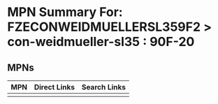 



# MPN Summary For: FZECONWEIDMUELLERSL359F2 > con-weidmueller-sl35 : 90F-20

## MPNs
  

|MPN|Direct Links|Search Links|
| :--- | :--- | :--- |
||||
